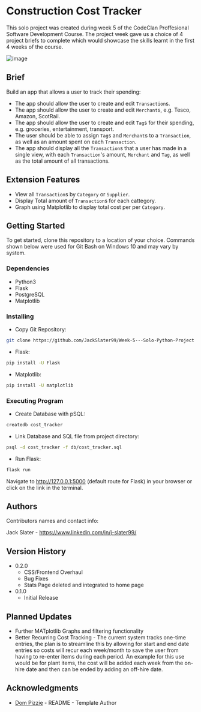 # Construction Cost Tracker

This solo project was created during week 5 of the CodeClan Proffesional Software Development Course. The project week gave us a choice of 4 project briefs to complete which would showcase the skills learnt in the first 4 weeks of the course.

![image](https://user-images.githubusercontent.com/101419891/175834995-f6a7dc2e-6c55-4f48-bbc9-fa1a991f8dad.png)

## Brief

Build an app that allows a user to track their spending:
- The app should allow the user to create and edit `Transaction`s.
- The app should allow the user to create and edit `Merchant`s, e.g. Tesco, Amazon, ScotRail.
- The app should allow the user to create and edit `Tag`s for their spending, e.g. groceries, entertainment, transport.
- The user should be able to assign `Tag`s and `Merchant`s to a `Transaction`, as well as an amount spent on each `Transaction`.
- The app should display all the `Transaction`s that a user has made in a single view, with each `Transaction`'s amount, `Merchant` and `Tag`, as well as the total amount of all transactions.

## Extension Features
- View all `Transaction`s by `Category` or `Supplier`.
- Display Total amount of `Transaction`s for each cattegory.
- Graph using Matplotlib to display total cost per per `Category`.


## Getting Started

To get started, clone this repository to a location of your choice. Commands shown below were used for Git Bash on Windows 10 and may vary by system.

### Dependencies

* Python3
* Flask
* PostgreSQL
* Matplotlib

### Installing

* Copy Git Repository: 
```bash
git clone https://github.com/JackSlater99/Week-5---Solo-Python-Project 
```
* Flask: 
```bash 
pip install -U Flask
```
* Matplotlib: 
```bash 
pip install -U matplotlib 
```

### Executing Program

* Create Database with pSQL:
```bash
createdb cost_tracker
```
* Link Database and SQL file from project directory:
```bash 
psql -d cost_tracker -f db/cost_tracker.sql 
```
* Run Flask:
```bash
flask run 
```

Navigate to http://127.0.0.1:5000 (default route for Flask) in your browser or click on the link in the terminal.

## Authors

Contributors names and contact info:

Jack Slater - https://www.linkedin.com/in/j-slater99/

## Version History

* 0.2.0
    * CSS/Frontend Overhaul
    * Bug Fixes
    * Stats Page deleted and integrated to home page
* 0.1.0
    * Initial Release
    
## Planned Updates

* Further MATplotlib Graphs and filtering functionality
* Better Recurring Cost Tracking - The current system tracks one-time entries, the plan is to streamline this by allowing for start and end date entries so costs will recur each week/month to save the user from having to re-enter items during each period. An example for this use would be for plant items, the cost will be added each week from the on-hire date and then can be ended by adding an off-hire date.

## Acknowledgments

* [Dom Pizzie](https://gist.github.com/DomPizzie) - README - Template Author

